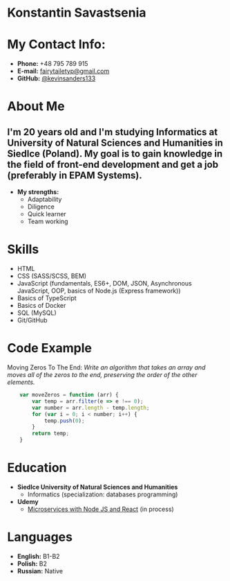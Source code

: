 # Konstantin Savastsenia
# My Contact Info:
* **Phone:** +48 795 789 915
* **E-mail:** [fairytailetyp@gmail.com](fairytailetyp@gmail.com)
* **GitHub:** [@kevinsanders133](https://github.com/kevinsanders133)
# About Me
## I'm 20 years old and I'm studying Informatics at University of Natural Sciences and Humanities in Siedlce (Poland). My goal is to gain knowledge in the field of front-end development and get a job (preferably in EPAM Systems).
* **My strengths:**
    * Adaptability
    * Diligence 
    * Quick learner
    * Team working
# Skills
* HTML
* CSS (SASS/SCSS, BEM)
* JavaScript (fundamentals, ES6+, DOM, JSON, Asynchronous JavaScript, OOP, basics of Node.js (Express framework))
* Basics of TypeScript
* Basics of Docker
* SQL (MySQL)
* Git/GitHub
# Code Example
Moving Zeros To The End: *Write an algorithm that takes an array and moves all of the zeros to the end, preserving the order of the other elements.*
```javascript 
    var moveZeros = function (arr) {
        var temp = arr.filter(e => e !== 0);
        var number = arr.length - temp.length;
        for (var i = 0; i < number; i++) {
            temp.push(0);
        }
        return temp;
    }
```
# Education
* **Siedlce University of Natural Sciences and Humanities**
    * Informatics (specialization: databases programming)
* **Udemy**
    * [Microservices with Node JS and React](https://www.udemy.com/course/microservices-with-node-js-and-react/) (in process)
# Languages
* **English:** B1-B2
* **Polish:** B2
* **Russian:** Native
